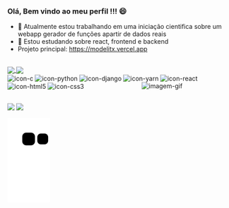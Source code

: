 ### Olá, Bem vindo ao meu perfil !!! 😄

- 🔭 Atualmente estou trabalhando em uma iniciação cientifica sobre um webapp gerador de funções apartir de dados reais 
- 🌱 Estou estudando sobre react, frontend e backend
- Projeto principal: https://modelitx.vercel.app

##

<div>
<a href = "https://github.com/nickmaia/github-readme-stats">
  <img align="center" src="https://github-readme-stats.vercel.app/api?username=nickmaia&show_icons=true&theme=midnight-purple"/>
  <img align="center" src= "https://github-readme-stats.vercel.app/api/top-langs/?username=nickmaia&layout=compact&show_icons=true&theme=midnight-purple"/>
</a>
</div>

<div>
<img align= "center" height="40" width="30" src="https://cdn.jsdelivr.net/gh/devicons/devicon/icons/c/c-original.svg" alt= "icon-c"/>
<img align= "center" height="40" width="30" src="https://cdn.jsdelivr.net/gh/devicons/devicon/icons/python/python-original.svg" alt= "icon-python"/>
<img align= "center" height="40" width="30" src="https://cdn.jsdelivr.net/gh/devicons/devicon/icons/django/django-plain.svg" alt= "icon-django"/>
<img align= "center" height="40" width="30" src="https://cdn.jsdelivr.net/gh/devicons/devicon/icons/yarn/yarn-original.svg" alt="icon-yarn" />
<img align= "center" height="40" width="30" src="https://cdn.jsdelivr.net/gh/devicons/devicon/icons/react/react-original.svg" alt="icon-react"/>
<img align= "center" height="40" width="30" src="https://cdn.jsdelivr.net/gh/devicons/devicon/icons/html5/html5-original.svg" alt="icon-html5"/>
<img align= "center" height="40" width="30" src="https://cdn.jsdelivr.net/gh/devicons/devicon/icons/css3/css3-original.svg" alt="icon-css3"/>
<img align= "right" height="200" width="200"  src="https://user-images.githubusercontent.com/88941862/175110153-3ff04adc-656e-4ee7-9da1-472a56f5a7ca.gif" alt="imagem-gif" />
 
</div>

##

<div>
<a href = "https://www.linkedin.com/in/nicole-maia-bbb7aa17b/"><img src="https://img.shields.io/badge/LinkedIn-0077B5?style=for-the-badge&logo=linkedin&logoColor=white" /></a>
<a href = "https://www.instagram.com/nickmaia20?r=nametag"><img src="https://img.shields.io/badge/Instagram-E4405F?style=for-the-badge&logo=instagram&logoColor=white" /></a>
</div>

![Snake animation](https://github.com/nickmaia/nickmaia/blob/output/github-contribution-grid-snake.svg)
